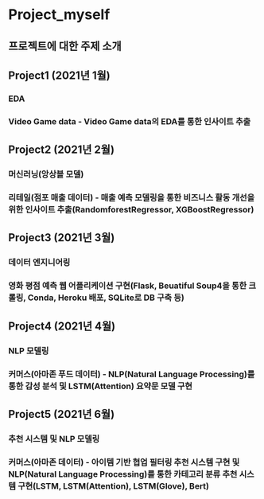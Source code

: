 # Project_myself

## 프로젝트에 대한 주제 소개

## Project1 (2021년 1월)
### EDA
### Video Game data - Video Game data의 EDA를 통한 인사이트 추출
## Project2 (2021년 2월)
### 머신러닝(앙상블 모델)
### 리테일(점포 매출 데이터) - 매출 예측 모델링을 통한 비즈니스 활동 개선을 위한 인사이트 추출(RandomforestRegressor, XGBoostRegressor)
## Project3 (2021년 3월)
### 데이터 엔지니어링
### 영화 평점 예측 웹 어플리케이션 구현(Flask, Beuatiful Soup4을 통한 크롤링, Conda, Heroku 배포, SQLite로 DB 구축 등)
## Project4 (2021년 4월)
### NLP 모델링
### 커머스(아마존 푸드 데이터) - NLP(Natural Language Processing)를 통한 감성 분석 및 LSTM(Attention) 요약문 모델 구현
## Project5 (2021년 6월)
### 추천 시스템 및 NLP 모델링
### 커머스(아마존 데이터) - 아이템 기반 협업 필터링 추천 시스템 구현 및 NLP(Natural Language Processing)를 통한 카테고리 분류 추천 시스템 구현(LSTM, LSTM(Attention), LSTM(Glove), Bert)
